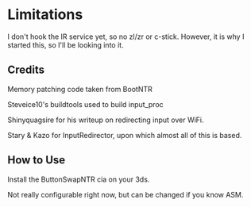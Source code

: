 # Limitations
I don't hook the IR service yet, so no zl/zr or c-stick.
However, it is why I started this, so I'll be looking into it.

## Credits
Memory patching code taken from BootNTR

Steveice10's buildtools used to build input_proc

Shinyquagsire for his writeup on redirecting input over WiFi.

Stary & Kazo for InputRedirector, upon which almost all of this is based.

## How to Use
Install the ButtonSwapNTR cia on your 3ds.

Not really configurable right now, but can be changed if you know ASM.
